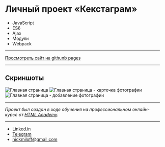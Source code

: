 # Личный проект «Кекстаграм»

- JavaScript
- ES6
- Ajax
- Модули
- Webpack

---

[Просмотреть сайт на githunb pages](https://nickmiloff.github.io/1478835-kekstagram-21/)

---

## Скриншоты

![Главная страница](https://i.imgur.com/2mcekVA.png)
![Главная страница - карточка фотографии](https://i.imgur.com/A8gBh30.png)
![Главная страница - добавление фотографии](https://i.imgur.com/n4HOCXN.png)

---

_Проект был создан в ходе обучения на профессиональном онлайн-курсе от [HTML Academy](https://htmlacademy.ru)._

---

- [Linked.in](https://www.linkedin.com/in/nick-miloff)
- [Telegram](https://www.teleg.run/nickmilof)
- nickmiloff@gmail.com
